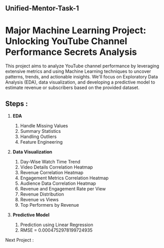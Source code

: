 ## Unified-Mentor-Task-1
# Major Machine Learning Project: Unlocking YouTube Channel Performance Secrets Analysis

This project aims to analyze YouTube channel performance by leveraging extensive metrics and using Machine Learning techniques to uncover patterns, trends, and actionable insights. We'll focus on Exploratory Data Analysis (EDA), data visualization, and developing a predictive model to estimate revenue or subscribers based on the provided dataset.

## **Steps** :
1) **EDA**
   1) Handle Missing Values
   2) Summary Statistics
   3) Handling Outliers
   4) Feature Engineering
    
3) **Data Visualization**
   1) Day-Wise Watch Time Trend
   2) Video Details Correlation Heatmap
   3) Revenue Correlation Heatmap
   4) Engagement Metrics Correlation Heatmap
   5) Audience Data Correlation Heatmap
   6) Revenue and Engagement Rate per View
   7) Revenue Distribution
   8) Revenue vs Views
   9) Top Performers by Revenue
   
5) **Predictive Model**
   1) Prediction using Linear Regression
   2) RMSE =  0.0004752978199724935

Next Project : 
